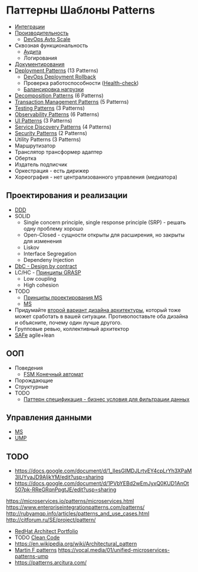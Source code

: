 # Паттерны Шаблоны Patterns

- [Интеграции](pattern/pattern.integration.md)
- [Производительность](pattern/pattern.perf.md)
  - [DevOps Avto Scale](../devops.md)
- Сквозная функциональность
  - [Аудита](pattern/pattern.audit.md)
  - Логирования
- [Документирования](pattern/pattern.docs.md)
- [Deployment Patterns](https://airtable.com/embed/shryjXK2rzf52sv9u/tbl2vjDV9Es36E2cW) (13 Patterns)
  - [DevOps Deployment Rollback](../devops.md)
  - Проверка работоспособности ([Health-check](pattern/pattern.healthcheck.md))
  - [Балансировка нагрузки](ability/load.balancing.md)
- [Decomposition Patterns](https://airtable.com/embed/shrPwsn3G9IQ7JCm1/tbl7daDI4ZAAmedfD) (6 Patterns)
- [Transaction Management Patterns](https://airtable.com/embed/shrjiJuF7kIbcnXRl/tblgszzLV27MUFP4p) (5 Patterns)
- [Testing Patterns](https://airtable.com/embed/shr6p9u80mD9CzVU1/tblyGd1oiAcYuTSbr) (3 Patterns)
- [Observability Patterns](https://airtable.com/embed/shrGgtSh9eNnxTu8m/tblMoXyKKAbxyuPrg) (6 Patterns)
- [UI Patterns](https://airtable.com/embed/shrxffclVHmz95ii0/tblXbFfITMXmPjvGl) (3 Patterns)
- [Service Discovery Patterns](https://airtable.com/embed/shrRiLR67Cu53Q83s/tbljDWNtHuaCFg2Ez) (4 Patterns)
- [Security Patterns](https://airtable.com/embed/shrHNtgdwr7wP6TJj/tbl2ssqnen3UkXoaF) (2 Patterns)
- Utility Patterns (3 Patterns)
- Маршрутизатор
- Транслятор трансформер адаптер
- Обертка
- Издатель подписчик
- Оркестрация - есть дирижер
- Хореография - нет централизованного управления (медиатора)

## Проектирования и реализации

- [DDD](pattern/ddd.md)
- SOLID
  - Single concern principle, single response principle (SRP) - решать одну проблему хорошо
  - Open-Closed - сущности открыты для расширения, но закрыты для изменения
  - Liskov
  - Interface Segregation
  - Dependeny Injection
- [DbC - Design by contract](https://habr.com/ru/company/southbridge/blog/679906/)
- LC/HC - [Принципы GRASP](https://rmcreative.ru/blog/post/printsipy-grasp)
  - Low coupling
  - High cohesion
- TODO
  - [Принципы проектирования MS](https://docs.microsoft.com/ru-ru/azure/architecture/guide/design-principles/)
  - [MS](https://docs.microsoft.com/ru-ru/azure/architecture/patterns/category/design-implementation)
- Придумайте [второй вариант дизайна архитектуры](alternative.md), который тоже может сработать в вашей ситуации. Противопоставьте оба дизайна и объясните, почему один лучше другого.
- Групповые ревью, коллективный архитектор
- [SAFe](safe.md) agile+lean

## ООП

- Поведения
  - [FSM Конечный автомат](pattern/pattern.state.machine.md)
- Порождающие
- Структурные
- TODO
  - [Паттерн спецификация - бизнес условия для фильтрации данных](https://habr.com/ru/post/171559/)

## Управления данными

- [MS](https://docs.microsoft.com/ru-ru/azure/architecture/patterns/category/data-management)
- [UMP](https://airtable.com/embed/shr1fDf0cVFiI3Ftk/tblpfBAj1ypKV4YUq)

## TODO

- <https://docs.google.com/document/d/1_IIesGIMDJLrtvEY4cpLrYh3XPaM3IUYyaJD9AljkYM/edit?usp=sharing>
- <https://docs.google.com/document/d/1PVbYEBd2wEmJyxQ0KUD1AnOt507pk-RReGRqnPpgtJE/edit?usp=sharing>

<https://microservices.io/patterns/microservices.html>
<https://www.enterpriseintegrationpatterns.com/patterns/>
<http://rubyamqp.info/articles/patterns_and_use_cases.html>
<http://citforum.ru/SE/project/pattern/>

- [RedHat Architect Portfolio](https://www.redhat.com/architect/portfolio/?intcmp=7013a0000025wJwAAI)
- TODO [Clean Code](pattern/cleancode.md)
- <https://en.wikipedia.org/wiki/Architectural_pattern>
- [Martin F patterns](https://martinfowler.com/dslCatalog/index.html)
<https://vocal.media/01/unified-microservices-patterns-ump>
- https://patterns.arcitura.com/
